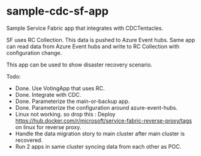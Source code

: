 # sample-cdc-sf-app
Sample Service Fabric app that integrates with CDCTentacles.

SF uses RC Collection. This data is pushed to Azure Event hubs.
Same app can read data from Azure Event hubs and write to RC Collection
with configuration change.

This app can be used to show disaster recovery scenario.

Todo:
* Done. Use VotingApp that uses RC.
* Done. Integrate with CDC.
* Done. Parameterize the main-or-backup app.
* Done. Parameterize the configuration around azure-event-hubs.
* Linux not working. so drop this : Deploy https://hub.docker.com/r/microsoft/service-fabric-reverse-proxy/tags on linux for reverse proxy.
* Handle the data migration story to main cluster after main cluster is recovered.
* Run 2 apps in same cluster syncing data from each other as POC.
